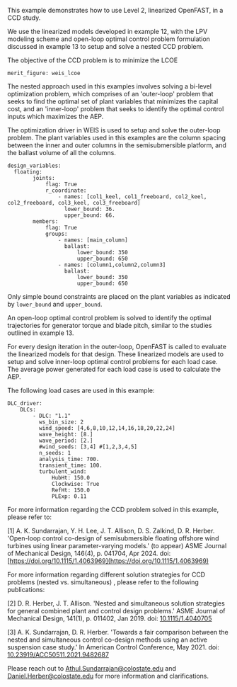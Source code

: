 This example demonstrates how to use Level 2, linearized OpenFAST, in a CCD study.

We use the linearized models developed in example 12, with the LPV modeling scheme and open-loop optimal control problem formulation discussed in example 13 to setup and solve a nested CCD problem.

The objective of the CCD problem is to minimize the LCOE
```
merit_figure: weis_lcoe
```

The nested approach used in this examples involves solving a bi-level optimization problem, which comprises of an 'outer-loop' problem that seeks to find the optimal set of plant variables that minimizes the capital cost, and an 'inner-loop' problem that seeks to identify the optimal control inputs which maximizes the AEP. 

The optimization driver in WEIS is used to setup and solve the outer-loop problem.
The plant variables used in this examples are the column spacing between the inner and outer columns in the semisubmersible platform, and the ballast volume of all the columns.

```
design_variables:
  floating:
        joints:
            flag: True
            r_coordinate:
                - names: [col1_keel, col1_freeboard, col2_keel, col2_freeboard, col3_keel, col3_freeboard]
                  lower_bound: 36.
                  upper_bound: 66.
        members:
            flag: True
            groups:
                - names: [main_column]
                  ballast:
                      lower_bound: 350
                      upper_bound: 650
                - names: [column1,column2,column3]
                  ballast:
                      lower_bound: 350
                      upper_bound: 650

```
Only simple bound constraints are placed on the plant variables as indicated by `lower_bound` and `upper_bound`.

An open-loop optimal control problem is solved to identify the optimal trajectories for generator torque and blade pitch, similar to the studies outlined in example 13.

For every design iteration in the outer-loop, OpenFAST is called to evaluate the linearized models for that design.
These linearized models are used to setup and solve inner-loop optimal control problems for each load case.
The average power generated for each load case is used to calculate the AEP.

The following load cases are used in this example:

```
DLC_driver:
    DLCs:
        - DLC: "1.1"
          ws_bin_size: 2
          wind_speed: [4,6,8,10,12,14,16,18,20,22,24] 
          wave_height: [8.]
          wave_period: [2.]
          #wind_seeds: [3,4] #[1,2,3,4,5]
          n_seeds: 1
          analysis_time: 700.
          transient_time: 100.
          turbulent_wind:
              HubHt: 150.0
              Clockwise: True
              RefHt: 150.0
              PLExp: 0.11
```

For more information regarding the CCD problem solved in this example, please refer to:

[1] A. K. Sundarrajan, Y. H. Lee, J. T. Allison, D. S. Zalkind, D. R. Herber. 'Open-loop control co-design of semisubmersible floating offshore wind turbines using linear parameter-varying models.' (to appear) ASME Journal of Mechanical Design, 146(4), p. 041704, Apr 2024. doi: [https://doi.org/10.1115/1.4063969](https://doi.org/10.1115/1.4063969)

For more information regarding different solution strategies for CCD problems (nested vs. simultaneous) , please refer to the following publications:

[2] D. R. Herber, J. T. Allison. 'Nested and simultaneous solution strategies for general combined plant and control design problems.' ASME Journal of Mechanical Design, 141(1), p. 011402, Jan 2019. doi: [10.1115/1.4040705](10.1115/1.4040705)

[3] A. K. Sundarrajan, D. R. Herber. 'Towards a fair comparison between the nested and simultaneous control co-design methods using an active suspension case study.' In American Control Conference, May 2021. doi: [10.23919/ACC50511.2021.9482687](10.23919/ACC50511.2021.9482687)


Please reach out to Athul.Sundarrajan@colostate.edu and Daniel.Herber@colostate.edu for more information and clarifications.